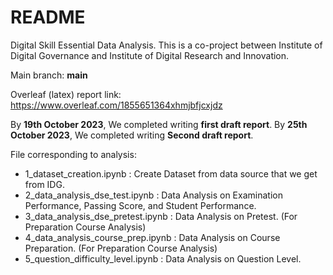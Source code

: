 # README

Digital Skill Essential Data Analysis.
This is a co-project between Institute of Digital Governance and Institute of Digital Research and Innovation.

Main branch: **main**

Overleaf (latex) report link: https://www.overleaf.com/1855651364xhmjbfjcxjdz

By **19th October 2023**, We completed writing **first draft report**.
By **25th October 2023**, We completed writing **Second draft report**.

File corresponding to analysis:
- 1_dataset_creation.ipynb : Create Dataset from data source that we get from IDG.
- 2_data_analysis_dse_test.ipynb : Data Analysis on Examination Performance, Passing Score, and Student Performance.
- 3_data_analysis_dse_pretest.ipynb : Data Analysis on Pretest. (For Preparation Course Analysis)
- 4_data_analysis_course_prep.ipynb : Data Analysis on Course Preparation. (For Preparation Course Analysis)
- 5_question_difficulty_level.ipynb : Data Analysis on Question Level.
